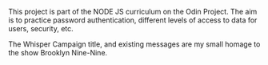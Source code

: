 This project is part of the NODE JS curriculum on the Odin Project.
The aim is to practice password authentication, different levels of access to data for users, security, etc.

The Whisper Campaign title, and existing messages are my small homage to the show Brooklyn Nine-Nine.
